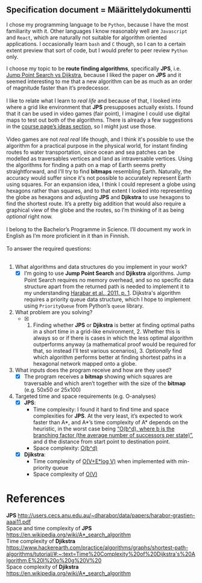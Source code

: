 ## Specification document = Määrittelydokumentti<br />

I chose my programming language to be `Python`, because I have the most familiarity with it. Other languages I know reasonably well are `Javascript` and `React`, which are naturally not suitable for algorithm oriented applications. I occasionally learn `bash` and `C` though, so I can to a certain extent preview that sort of code, but I would prefer to peer review `Python` only.<br />

I choose my topic to be **route finding algorithms**, specifically **JPS**, i.e. [Jump Point Search vs Dijkstra](http://users.cecs.anu.edu.au/~dharabor/data/papers/harabor-grastien-aaai11.pdf), because I liked the paper on **JPS** and it seemed interesting to me that a new algorithm can be as much as an order of magnitude faster than it’s predecessor.  <br /><br />I like to relate what I learn to *real life* and because of that, I looked into where a grid like environment that **JPS** presupposes actually exists. I found that it can be used in video games (fair point), I imagine I could use digital maps to test out both of the algorithms. There is already a few suggestions in the [course page’s ideas section](https://moodle.helsinki.fi/mod/page/view.php?id=3527719), so I might just use those. <br /><br />
Video games are not *real real* life though, and I think it's possible to use the algorithm for a practical purpose in the physical world, for instant finding routes fo water transportation, since ocean and sea patches can be modelled as traversables vertices and land as intraversable vertices. Using the algorithms for finding a path on a map of Earth seems pretty straightforward, and I'll try to find **bitmaps** resembling Earth. Naturally, the accuracy would suffer since it's not possible to accurately represent Earth using squares. For an expansion idea, I think I could represent a globe using hexagons rather than squares, and to that extent I looked into representing the globe as hexagons and adjusting **JPS** and **Djikstra** to use hexagons to find the shortest route. It’s a pretty big addition that would also require a graphical view of the globe and the routes, so I’m thinking of it as being *optional* right now.<br /><br />
I belong to the Bachelor’s Programme in Science. I’ll document my work in English as I’m more proficient in it than in Finnish. <br /><br />
To answer the required questions:<br /><br />
1. What algorithms and data structures do you implement in your work?<br />
   - [x] I’m going to use **Jump Point Search** and **Djikstra** algorithms. Jump Point Search requires no memory overhead, and so no specific data structure apart from the returned path is needed to implement it to my understanding [Harabar et al., 2011, p. 1](http://users.cecs.anu.edu.au/~dharabor/data/papers/harabor-grastien-aaai11.pdf). Dijkstra's algorithm requires a priority queue data structure, which I hope to implement using `PriorityQueue` from Python’s `queue` library. <br />
2. What problem are you solving?
   - [x] 1. Finding whether **JPS** or **Djikstra** is better at finding optimal paths in a short time in a grid-like environment, 2. Whether this is always so or if there is cases in which the less optimal algorithm outperforms anyway (a mathematical proof would be required for that, so instead I’ll test various scenarios), 3. *Optionally* find which algorithm performs better at finding shortest paths in a hexagonal network mapped onto a globe.<br />
3. What inputs does the program receive and how are they used?<br />
   - [x] The program receives a **bitmap** showing which squares are traversable and which aren’t together with the size of the **bitmap** (e.g. 50x50 or 25x100)
4. Targeted time and space requirements (e.g. O-analyses)
   - [x] **JPS**:<br />
     - Time complexity: I found it hard to find time and space complexities for **JPS**. At the very least, it’s expected to work faster than A*, and A*’s time complexity of A* depends on the heuristic, in the worst case being [“O(b^d), where b is the branching factor (the average number of successors per state)”](https://en.wikipedia.org/wiki/A*_search_algorithm), and d the distance from start point to destination point. <br />
     - Space complexity: [O(b^d)](https://en.wikipedia.org/wiki/A*_search_algorithm)
   - [x] **Djikstra**:<br />
     - Time complexity of [O(V+E*log V)](https://www.hackerearth.com/practice/algorithms/graphs/shortest-path-algorithms/tutorial/#:~:text=Time%20Complexity%20of%20Dijkstra's%20Algorithm,E%20l%20o%20g%20V%20) when implemented with min-priority queue
     - Space complexity of [O(V)](https://www.geeksforgeeks.org/time-and-space-complexity-of-dijkstras-algorithm/)

# References
**JPS** http://users.cecs.anu.edu.au/~dharabor/data/papers/harabor-grastien-aaai11.pdf <br />
Space and time complexity of **JPS** https://en.wikipedia.org/wiki/A*_search_algorithm <br />
Time complexity of **Djikstra** https://www.hackerearth.com/practice/algorithms/graphs/shortest-path-algorithms/tutorial/#:~:text=Time%20Complexity%20of%20Dijkstra's%20Algorithm,E%20l%20o%20g%20V%20 <br />
Space complexity of **Djikstra** https://en.wikipedia.org/wiki/A*_search_algorithm <br />

